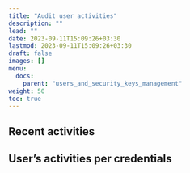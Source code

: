 ```yaml
---
title: "Audit user activities"
description: ""
lead: ""
date: 2023-09-11T15:09:26+03:30
lastmod: 2023-09-11T15:09:26+03:30
draft: false
images: []
menu:
  docs:
    parent: "users_and_security_keys_management"
weight: 50
toc: true
---
```


## Recent activities

## User’s activities per credentials
